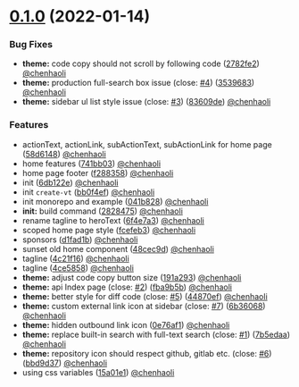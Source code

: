 # [0.1.0](https://github.com/aamayamaa/vuepress-theme-vuejs/compare/6db122ee5b22045831d2b55a8037148ac9fc6f00...v0.1.0) (2022-01-14)


### Bug Fixes

* **theme:** code copy should not scroll by following code ([2782fe2](https://github.com/aamayamaa/vuepress-theme-vuejs/commit/2782fe258e268973815fc23d3d81d31eafa72a4d)) [@chenhaoli](https://github.com/chenhaoli)
* **theme:** production full-search box issue (close: [#4](https://github.com/aamayamaa/vuepress-theme-vuejs/issues/4)) ([3539683](https://github.com/aamayamaa/vuepress-theme-vuejs/commit/3539683a631b1831bd8a6f1a84ee9cc825241834)) [@chenhaoli](https://github.com/chenhaoli)
* **theme:** sidebar ul list style issue (close: [#3](https://github.com/aamayamaa/vuepress-theme-vuejs/issues/3)) ([83609de](https://github.com/aamayamaa/vuepress-theme-vuejs/commit/83609de1f3cc3267d8873a3b2479869ce2761aad)) [@chenhaoli](https://github.com/chenhaoli)


### Features

* actionText, actionLink, subActionText, subActionLink for home page ([58d6148](https://github.com/aamayamaa/vuepress-theme-vuejs/commit/58d614803b2ea730090e54ee0f12c5cfcd541222)) [@chenhaoli](https://github.com/chenhaoli)
* home features ([741bb03](https://github.com/aamayamaa/vuepress-theme-vuejs/commit/741bb03fa8b3dd42d8e9c9df17abd1dc372c6e97)) [@chenhaoli](https://github.com/chenhaoli)
* home page footer ([f288358](https://github.com/aamayamaa/vuepress-theme-vuejs/commit/f2883581d578b1526a7f2ed36d1278a0281ad496)) [@chenhaoli](https://github.com/chenhaoli)
* init ([6db122e](https://github.com/aamayamaa/vuepress-theme-vuejs/commit/6db122ee5b22045831d2b55a8037148ac9fc6f00)) [@chenhaoli](https://github.com/chenhaoli)
* init `create-vt` ([bb0f4ef](https://github.com/aamayamaa/vuepress-theme-vuejs/commit/bb0f4ef3f6a878df8d8b22419858aa4e6c9bed42)) [@chenhaoli](https://github.com/chenhaoli)
* init monorepo and example ([041b828](https://github.com/aamayamaa/vuepress-theme-vuejs/commit/041b828d57092caaa233a80a739b2b4813a68520)) [@chenhaoli](https://github.com/chenhaoli)
* **init:** build command ([2828475](https://github.com/aamayamaa/vuepress-theme-vuejs/commit/28284754249d0bfac4c79801381d47963a72b523)) [@chenhaoli](https://github.com/chenhaoli)
* rename tagline to heroText ([6f4e7a3](https://github.com/aamayamaa/vuepress-theme-vuejs/commit/6f4e7a3f2d33f4f7f0960f93c96c06d7e375ea23)) [@chenhaoli](https://github.com/chenhaoli)
* scoped home page style ([fcefeb3](https://github.com/aamayamaa/vuepress-theme-vuejs/commit/fcefeb3381bbeb524cd7a7adbe2ce9ea2ac44912)) [@chenhaoli](https://github.com/chenhaoli)
* sponsors ([d1fad1b](https://github.com/aamayamaa/vuepress-theme-vuejs/commit/d1fad1b3d27cf1216262d9df689d73fe2400bee5)) [@chenhaoli](https://github.com/chenhaoli)
* sunset old home component ([48cec9d](https://github.com/aamayamaa/vuepress-theme-vuejs/commit/48cec9d124e8b87d0fdf9f58f53e23fefe4b088b)) [@chenhaoli](https://github.com/chenhaoli)
* tagline ([4c21f16](https://github.com/aamayamaa/vuepress-theme-vuejs/commit/4c21f16213b74fa5987fe86c78cc3b383cb2f5f5)) [@chenhaoli](https://github.com/chenhaoli)
* tagline ([4ce5858](https://github.com/aamayamaa/vuepress-theme-vuejs/commit/4ce58584d01ddd541c3bf129464e94d85f0b745c)) [@chenhaoli](https://github.com/chenhaoli)
* **theme:** adjust code copy button size ([191a293](https://github.com/aamayamaa/vuepress-theme-vuejs/commit/191a2933afbb72233360287b2789e544c9d1b1b1)) [@chenhaoli](https://github.com/chenhaoli)
* **theme:** api Index page (close: [#2](https://github.com/aamayamaa/vuepress-theme-vuejs/issues/2)) ([fba9b5b](https://github.com/aamayamaa/vuepress-theme-vuejs/commit/fba9b5b85d1f5ccee9f4c97c2a6951838266c20a)) [@chenhaoli](https://github.com/chenhaoli)
* **theme:** better style for diff code (close: [#5](https://github.com/aamayamaa/vuepress-theme-vuejs/issues/5)) ([44870ef](https://github.com/aamayamaa/vuepress-theme-vuejs/commit/44870efc1b565b18712091074c6c935446f0729f)) [@chenhaoli](https://github.com/chenhaoli)
* **theme:** custom external link icon at sidebar (close: [#7](https://github.com/aamayamaa/vuepress-theme-vuejs/issues/7)) ([6b36068](https://github.com/aamayamaa/vuepress-theme-vuejs/commit/6b3606825b9d0a71537d58d14d1a857874cc3e75)) [@chenhaoli](https://github.com/chenhaoli)
* **theme:** hidden outbound link icon ([0e76af1](https://github.com/aamayamaa/vuepress-theme-vuejs/commit/0e76af1f4d237bf513a2dfa577c7ad9cf52a598f)) [@chenhaoli](https://github.com/chenhaoli)
* **theme:** replace built-in search with full-text search (close: [#1](https://github.com/aamayamaa/vuepress-theme-vuejs/issues/1)) ([7b5edaa](https://github.com/aamayamaa/vuepress-theme-vuejs/commit/7b5edaa79b20c726e530e8d731dab7392d7bd64d)) [@chenhaoli](https://github.com/chenhaoli)
* **theme:** repository icon should respect github, gitlab etc. (close: [#6](https://github.com/aamayamaa/vuepress-theme-vuejs/issues/6)) ([bbd9d37](https://github.com/aamayamaa/vuepress-theme-vuejs/commit/bbd9d37746725275704b1e866bb6a33ab9ce42fe)) [@chenhaoli](https://github.com/chenhaoli)
* using css variables ([15a01e1](https://github.com/aamayamaa/vuepress-theme-vuejs/commit/15a01e11dcc90a041740fd1765fbef189085f1fb)) [@chenhaoli](https://github.com/chenhaoli)